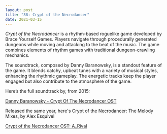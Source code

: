 ```yaml
---
layout: post
title: "88: Crypt of the Necrodancer"
date: 2021-03-15
---
```


*Crypt of the Necrodancer* is a rhythm-based roguelike game developed by Brace Yourself Games. Players navigate through procedurally generated dungeons while moving and attacking to the beat of the music. The game combines elements of rhythm games with traditional dungeon-crawling mechanics.

The soundtrack, composed by Danny Baranowsky, is a standout feature of the game. It blends catchy, upbeat tunes with a variety of musical styles, enhancing the rhythmic gameplay. The energetic tracks keep the player engaged but also contribute to the atmosphere of the game.

Here’s the full soundtrack by, from 2015:

[Danny Baranowsky - Crypt Of The Necrodancer OST](https://youtu.be/2nsbio5UrKc)  

Released the same year, here's Crypt of the Necrodancer: The Melody Mixes, by Alex Esquivel

[Crypt of the Necrodancer OST: A_Rival](https://www.youtube.com/watch?v=DZP1sckGyGw)
